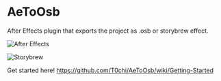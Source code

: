 # AeToOsb
After Effects plugin that exports the project as .osb or storybrew effect.

![After Effects](https://i.imgur.com/hv3egej.png)

![Storybrew](https://i.imgur.com/QlUpiLx.jpeg)

Get started here! https://github.com/T0chi/AeToOsb/wiki/Getting-Started
